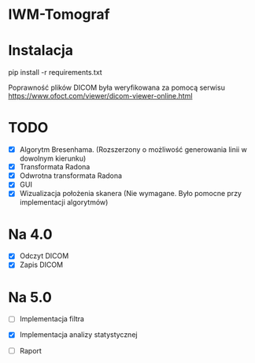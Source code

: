 # IWM-Tomograf
# Instalacja
pip install -r requirements.txt

Poprawność plików DICOM była weryfikowana za pomocą serwisu https://www.ofoct.com/viewer/dicom-viewer-online.html

# TODO
 - [x] Algorytm Bresenhama. (Rozszerzony o możliwość generowania linii w dowolnym kierunku)
 - [x] Transformata Radona
 - [x] Odwrotna transformata Radona
 - [x] GUI
 - [x] Wizualizacja położenia skanera (Nie wymagane. Było pomocne przy implementacji algorytmów)
 # Na 4.0
 - [x] Odczyt DICOM
 - [x] Zapis DICOM
 # Na 5.0
 - [ ] Implementacja filtra
 - [x] Implementacja analizy statystycznej
 
 - [ ] Raport
